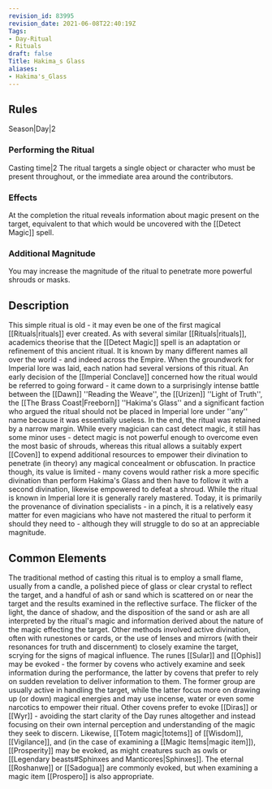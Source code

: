 ```yaml
---
revision_id: 83995
revision_date: 2021-06-08T22:40:19Z
Tags:
- Day-Ritual
- Rituals
draft: false
Title: Hakima_s Glass
aliases:
- Hakima's_Glass
---
```

## Rules
Season|Day|2
### Performing the Ritual
Casting time|2 The ritual targets a single object or character who must be present throughout, or the immediate area around the contributors.
### Effects
At the completion the ritual reveals information about magic present on the target, equivalent to that which would be uncovered with the [[Detect Magic]] spell. 
### Additional Magnitude
You may increase the magnitude of the ritual to penetrate more powerful shrouds or masks.
## Description
This simple ritual is old - it may even be one of the first magical [[Rituals|rituals]] ever created. As with several similar [[Rituals|rituals]], academics theorise that the [[Detect Magic]] spell is an adaptation or refinement of this ancient ritual. It is known by many different names all over the world - and indeed across the Empire. When the groundwork for Imperial lore was laid, each nation had several versions of this ritual. An early decision of the [[Imperial Conclave]] concerned how the ritual would be referred to going forward - it came down to a surprisingly intense battle between the [[Dawn]] ''Reading the Weave'', the [[Urizen]] ''Light of Truth'', the [[The Brass Coast|Freeborn]] ''Hakima's Glass'' and a significant faction who argued the ritual should not be placed in Imperial lore under ''any'' name because it was essentially useless.
In the end, the ritual was retained by a narrow margin. While every magician can cast detect magic, it still has some minor uses - detect magic is not powerful enough to overcome even the most basic of shrouds, whereas this ritual allows a suitably expert [[Coven]] to expend additional resources to empower their divination to penetrate (in theory) any magical concealment or obfuscation. In practice though, its value is limited - many covens would rather risk a more specific divination than perform Hakima's Glass and then have to follow it with a second divination, likewise empowered to defeat a shroud.
While the ritual is known in Imperial lore it is generally rarely mastered. Today, it is primarily the provenance of divination specialists - in a pinch, it is a relatively easy matter for even magicians who have not mastered the ritual to perform it should they need to - although they will struggle to do so at an appreciable magnitude.
## Common Elements
The traditional method of casting this ritual is to employ a small flame, usually from a candle, a polished piece of glass or clear crystal to reflect the target, and a handful of ash or sand which is scattered on or near the target and the results examined in the reflective surface. The flicker of the light, the dance of shadow, and the disposition of the sand or ash are all interpreted by the ritual's magic and information derived about the nature of the magic effecting the target.
Other methods involved active divination, often with runestones or cards, or the use of lenses and mirrors (with their resonances for truth and discernment) to closely examine the target, scrying for the signs of magical influence.
The runes [[Sular]] and [[Ophis]] may be evoked - the former by covens who actively examine and seek information during the performance, the latter by covens that prefer to rely on sudden revelation to deliver information to them. The former group are usually active in handling the target, while the latter focus more on drawing up (or down) magical energies and may use incense, water or even some narcotics to empower their ritual. Other covens prefer to evoke [[Diras]] or [[Wyr]] - avoiding the start clarity of the Day runes altogether and instead focusing on their own internal perception and understanding of the magic they seek to discern.
Likewise, [[Totem magic|totems]] of [[Wisdom]], [[Vigilance]], and (in the case of examining a [[Magic Items|magic item]]), [[Prosperity]] may be evoked, as might creatures such as owls or [[Legendary beasts#Sphinxes and Manticores|Sphinxes]]. The eternal [[Roshanwe]] or [[Sadogua]] are commonly evoked, but when examining a magic item [[Prospero]] is also appropriate.